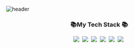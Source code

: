 ![header](https://capsule-render.vercel.app/api?type=waving&color=timeGradient&height=300&section=header&text=Greentea%20Github&fontSize=70)


<h3 align="center">📚My Tech Stack 📚</h3>
<p align="center">
  <img src="https://img.shields.io/badge/Python-3766AB?style=flat-square&logo=Python&logoColor=white"/></a>&nbsp 
  <img src="https://img.shields.io/badge/Javascript-F7DF1E?style=flat-square&logo=javascript&logoColor=white"/></a>&nbsp 
    <img src="https://img.shields.io/badge/Javascript-F7DF1E?style=flat-square&logo=React&logoColor=white"/></a>&nbsp 
	<img src="https://img.shields.io/badge/HTML5-E34F26?style=flat-square&logo=HTML5&logoColor=white" /></a>&nbsp
	<img src="https://img.shields.io/badge/CSS3-1572B6?style=flat-square&logo=CSS3&logoColor=white" /></a>&nbsp
  <img src="https://img.shields.io/badge/Node.js-339933?style=flat-square&logo=Node.js&logoColor=white"/></a>&nbsp
</p>
